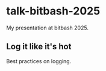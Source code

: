 # talk-bitbash-2025
My presentation at bitbash 2025.

## Log it like it's hot
Best practices on logging.
